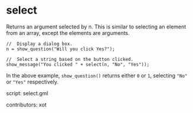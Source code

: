 select
======

Returns an argument selected by n. This is similar to selecting
an element from an array, except the elements are arguments.

    //  Display a dialog box.
    n = show_question("Will you click Yes?");

    //  Select a string based on the button clicked.
    show_message("You clicked " + select(n, "No", "Yes"));

In the above example, `show_question()` returns either `0` or `1`,
selecting `"No"` or `"Yes"` respectively.

script: select.gml

contributors: xot
